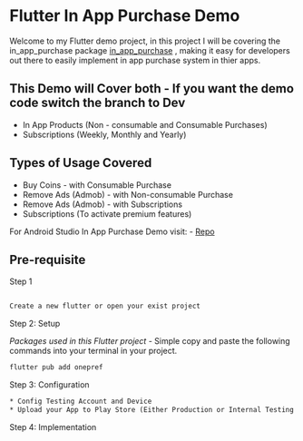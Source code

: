 # Flutter In App Purchase Demo

Welcome to my Flutter demo project, in this project I will be covering the in_app_purchase package [in_app_purchase](https://pub.dev/packages/in_app_purchase/) , making it easy for developers out there to easily implement in app purchase system in thier apps. 

## This Demo will Cover both - If you want the demo code switch the branch to Dev
* In App Products (Non - consumable and Consumable Purchases) 
* Subscriptions (Weekly, Monthly and Yearly)

## Types of Usage Covered
* Buy Coins - with Consumable Purchase
* Remove Ads (Admob) - with Non-consumable Purchase
* Remove Ads (Admob) - with Subscriptions
* Subscriptions (To activate premium features)

For Android Studio In App Purchase Demo visit: - [Repo ](https://github.com/wdtheprovider/in-app-purchases-subscription)

## Pre-requisite 



Step 1

```txt

Create a new flutter or open your exist project

```

Step 2: Setup

*Packages used in this Flutter project* - Simple copy and paste the following commands into your terminal in your project.

```dart
flutter pub add onepref

```

Step 3: Configuration 

``` txt
* Config Testing Account and Device
* Upload your App to Play Store (Either Production or Internal Testing and join the testing program)
```

Step 4: Implementation

```txt

```



